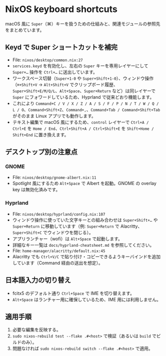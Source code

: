 # NixOS keyboard shortcuts

macOS 風に `Super`（⌘）キーを扱うための仕組みと、関連モジュールの参照先をまとめています。

## Keyd で Super ショートカットを補完

- File: `nixos/desktop/common.nix:27`
- `services.keyd` を有効化し、左右の `Super` キーを専用レイヤーにして `Super+…` 操作を `Ctrl+…` に送出しています。
- ワークスペース切替（`Super+1-0` や `Super+Shift+1-0`）、ウィンドウ操作（`⌘+Shift+V` → `Alt+Shift+V` でクリップボード履歴、`Super+Shift+E/M/Q/L`、`Alt+Space`、`Super+Return` など）は同レイヤーで `Super` にフォワードしているため、Hyprland で従来どおり機能します。
- これにより `Command+C / V / X / Z / A / S / F / P / N / T / W / Q / L / O`、`Command+Shift+Z`、`Command+,`、`Command+Tab / Command+Shift+Tab` がそのまま Linux アプリでも動作します。
- テキスト編集で macOS 風にするため、`control` レイヤーで `Ctrl+A / Ctrl+E` を `Home / End`、`Ctrl+Shift+A / Ctrl+Shift+E` を `Shift+Home / Shift+End` に置き換えます。

## デスクトップ別の注意点

### GNOME

- File: `nixos/desktop/gnome-albert.nix:11`
- Spotlight 風にするため `Alt+Space` で Albert を起動。GNOME の overlay key は無効化済みです。

### Hyprland

- File: `nixos/desktop/hyprland/config.nix:107`
- ウィンドウ操作に使っていた文字キーとの組み合わせは `Super+Shift+…` や `Super+Return` に移動しています（例: `Super+Return` で Alacritty、`Super+Shift+C` でウィンドウを閉じる）。
- アプリランチャー（wofi）は `Alt+Space` で起動します。
- 詳細なキー一覧は `docs/hyprland-cheatsheet.md` を参照してください。
- File: `home-manager/alacritty/default.nix:45`
- Alacritty でも `Ctrl+V/C` で貼り付け・コピーできるようキーバインドを追加しています（Command 経由の送出を想定）。

## 日本語入力の切り替え

- fcitx5 のデフォルト通り `Ctrl+Space` で IME を切り替えます。
- `Alt+Space` はランチャー用に確保しているため、IME 用には利用しません。

## 適用手順

1. 必要な編集を反映する。
2. `sudo nixos-rebuild test --flake .#<host>` で検証（あるいは `build` でビルドのみ）。
3. 問題なければ `sudo nixos-rebuild switch --flake .#<host>` で適用。
